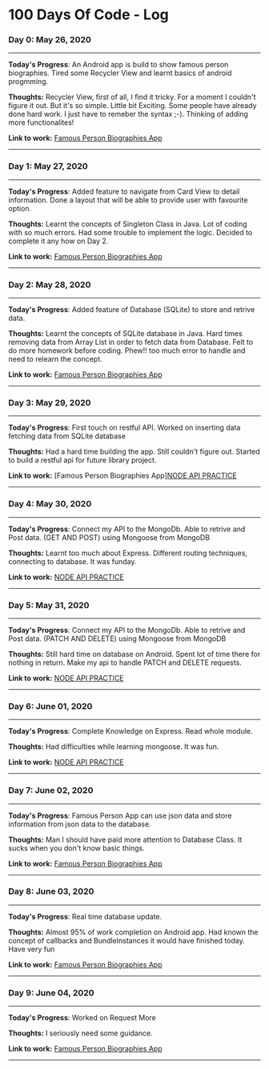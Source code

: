 # 100 Days Of Code - Log

### Day 0: May 26, 2020

----------------------------------------------------------------------------------------------------------------------------

**Today's Progress**: An Android app is build to show famous person biographies. Tired some Recycler View and learnt basics of android progmming.

**Thoughts:** Recycler View, first of all, I find it tricky. For a moment I couldn't figure it out. But it's so simple. Little bit Exciting. Some people have already done hard work. I just have to remeber the syntax ;-). Thinking of adding more functionalites! 

**Link to work:** [Famous Person Biographies App](http://https://github.com/sarojbhattarai/saroj---100-days-of-code/Famouspersonbiographies)

----------------------------------------------------------------------------------------------------------------------------



### Day 1: May 27, 2020

----------------------------------------------------------------------------------------------------------------------------

**Today's Progress**: Added feature to navigate from Card View to detail information. Done a layout that will be able to provide user with favourite option.

**Thoughts:** Learnt the concepts of Singleton Class in Java. Lot of coding with so much errors. Had some trouble to implement the logic. Decided to complete it any how on Day 2.

**Link to work:** [Famous Person Biographies App](http://https://github.com/sarojbhattarai/saroj---100-days-of-code/Famouspersonbiographies)

----------------------------------------------------------------------------------------------------------------------------


### Day 2: May 28, 2020

----------------------------------------------------------------------------------------------------------------------------

**Today's Progress**: Added feature of Database (SQLite) to store and retrive data. 

**Thoughts:** Learnt the concepts of SQLite database in Java. Hard times removing data from Array List in order to fetch data from Database. Felt to do more homework before coding. Phew!! too much error to handle and need to relearn the concept.

**Link to work:** [Famous Person Biographies App](http://https://github.com/sarojbhattarai/saroj---100-days-of-code/Famouspersonbiographies)

----------------------------------------------------------------------------------------------------------------------------


### Day 3: May 29, 2020

----------------------------------------------------------------------------------------------------------------------------

**Today's Progress**: First touch on restful API. Worked on inserting data fetching data from SQLite database

**Thoughts:** Had a hard time building the app. Still couldn't figure out. Started to build a restful api for future library project.

**Link to work:** [Famous Person Biographies App][NODE API PRACTICE](https://github.com/sarojbhattarai/saroj---100-days-of-code/tree/master/nodeapi)


----------------------------------------------------------------------------------------------------------------------------

### Day 4: May 30, 2020

----------------------------------------------------------------------------------------------------------------------------

**Today's Progress**: Connect my API to the MongoDb. Able to retrive and Post data. (GET AND POST) using Mongoose from MongoDB

**Thoughts:** Learnt too much about Express. Different routing techniques, connecting to database. It was funday.

**Link to work:** [NODE API PRACTICE](https://github.com/sarojbhattarai/saroj---100-days-of-code/tree/master/nodeapi)


----------------------------------------------------------------------------------------------------------------------------


### Day 5: May 31, 2020

----------------------------------------------------------------------------------------------------------------------------

**Today's Progress**: Connect my API to the MongoDb. Able to retrive and Post data. (PATCH AND DELETE) using Mongoose from MongoDB

**Thoughts:** Still hard time on database on Android. Spent lot of time there for nothing in return. Make my api to handle PATCH and DELETE requests. 

**Link to work:** [NODE API PRACTICE](https://github.com/sarojbhattarai/saroj---100-days-of-code/tree/master/nodeapi)


----------------------------------------------------------------------------------------------------------------------------

### Day 6: June 01, 2020

----------------------------------------------------------------------------------------------------------------------------

**Today's Progress**: Complete Knowledge on Express. Read whole module. 

**Thoughts:** Had difficulties while learning mongoose. It was fun.

**Link to work:** [NODE API PRACTICE](https://github.com/sarojbhattarai/saroj---100-days-of-code/tree/master/nodeapi)


----------------------------------------------------------------------------------------------------------------------------

### Day 7: June 02, 2020

----------------------------------------------------------------------------------------------------------------------------

**Today's Progress**: Famous Person App can use json data and store information from json data to the database.

**Thoughts:** Man I should have paid more attention to Database Class. It sucks when you don't know basic things.

**Link to work:** [Famous Person Biographies App](http://https://github.com/sarojbhattarai/saroj---100-days-of-code/Famouspersonbiographies)


----------------------------------------------------------------------------------------------------------------------------

### Day 8: June 03, 2020

----------------------------------------------------------------------------------------------------------------------------

**Today's Progress**: Real time database update. 

**Thoughts:** Almost 95% of work completion on Android app. Had known the concept of callbacks and BundleInstances it would have finished today. Have very fun

**Link to work:** [Famous Person Biographies App](http://https://github.com/sarojbhattarai/saroj---100-days-of-code/Famouspersonbiographies)


----------------------------------------------------------------------------------------------------------------------------


### Day 9: June 04, 2020

----------------------------------------------------------------------------------------------------------------------------

**Today's Progress**: Worked on Request More

**Thoughts:** I seriously need some guidance. 

**Link to work:** [Famous Person Biographies App](http://https://github.com/sarojbhattarai/saroj---100-days-of-code/Famouspersonbiographies)


----------------------------------------------------------------------------------------------------------------------------